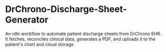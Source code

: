 # DrChrono-Discharge-Sheet-Generator
An n8n workflow to automate patient discharge sheets from DrChrono EHR. It fetches, reconciles clinical data, generates a PDF, and uploads it to the patient's chart and cloud storage
